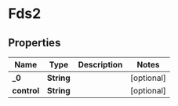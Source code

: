 

# Fds2


## Properties

Name | Type | Description | Notes
------------ | ------------- | ------------- | -------------
**_0** | **String** |  |  [optional]
**control** | **String** |  |  [optional]



